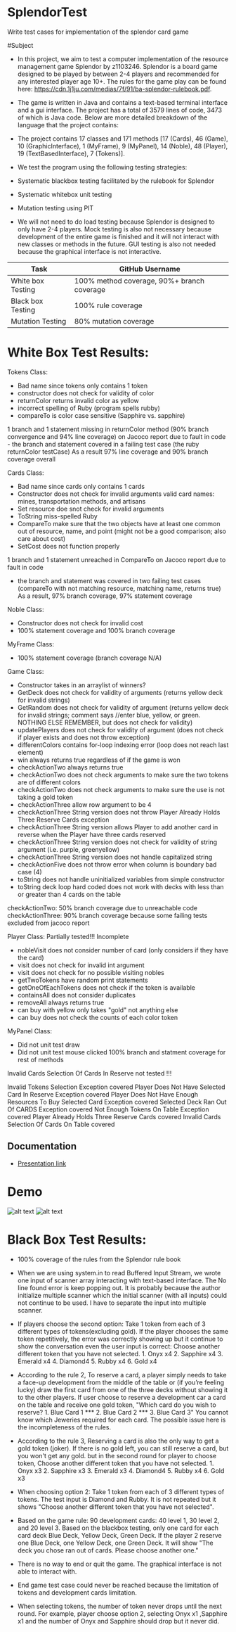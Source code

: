 # SplendorTest
Write test cases for implementation of the splendor card game

#Subject
- In this project, we aim to test a computer implementation of the resource management game Splendor by z1103246. Splendor is a board game designed to be played by between 2-4 players and recommended for any interested player age 10+. The rules for the game play can be found here: https://cdn.1j1ju.com/medias/7f/91/ba-splendor-rulebook.pdf.

- The game is written in Java and contains a text-based terminal interface and a gui interface. The project has a total of 3579 lines of code, 3473 of which is Java code. Below are more detailed breakdown of the language that the project contains:

- The project contains 17 classes and 171 methods [17 (Cards), 46 (Game), 10 (GraphicInterface), 1 (MyFrame), 9 (MyPanel), 14 (Noble), 48 (Player), 19 (TextBasedInterface), 7 (Tokens)].

- We test the program using the following testing strategies:
- Systematic blackbox testing facilitated by the rulebook for Splendor
- Systematic whitebox unit testing
- Mutation testing using PIT

- We will not need to do load testing because Splendor is designed to only have 2-4 players. Mock testing is also not necessary because development of the entire game is finished and it will not interact with new classes or methods in the future. GUI testing is also not needed because the graphical interface is not interactive.

| Task       |  GitHub Username |
| ----       | --------------- |
| White box Testing   |   100% method coverage, 90%+ branch coverage     |
| Black box Testing  |   100% rule coverage    |
| Mutation Testing  |   80% mutation coverage    |

# White Box Test Results: 

Tokens Class:
- Bad name since tokens only contains 1 token  
- constructor does not check for validity of color 
- returnColor returns invalid color as yellow
- incorrect spelling of Ruby (program spells rubby) 
- compareTo is color case sensitive (Sapphire vs. sapphire)

1 branch and 1 statement missing in returnColor method (90% branch convergence and 94% line coverage) on Jacoco report due to fault in code 
	- the branch and statement covered in a failing test case (the ruby returnColor testCase) 
As a result 97% line coverage and 90% branch coverage overall 

Cards Class: 
- Bad name since cards only contains 1 cards  
- Constructor does not check for invalid arguments 
	valid card names: mines, transportation methods, and artisans 
- Set resource doe snot check for invalid arguments 
- ToString miss-spelled Ruby
- CompareTo make sure that the two objects have at least one common out of resource, name, and point (might not be a good comparison; also care about cost) 
- SetCost does not function properly 

1 branch and 1 statement unreached in CompareTo on Jacoco report due to fault in code 
  - the branch and statement was covered in two failing test cases (compareTo with not matching resource, matching name, returns true) 
As a result, 97% branch coverage, 97% statement coverage 

Noble Class: 
- Constructor does not check for invalid cost 
- 100% statement coverage and 100% branch coverage

MyFrame Class: 
- 100% statement coverage (branch coverage N/A)

Game Class: 
- Constructor takes in an arraylist of winners?
- GetDeck does not check for validity of arguments (returns yellow deck for invalid strings)
- GetRandom does not check for validity of argument (returns yellow deck for invalid strings; comment says //enter blue, yellow, or green. NOTHING ELSE REMEMBER, but does not check for validity)
- updatePlayers does not check for validity of argument (does not check if player exists and does not throw exception)
- differentColors contains for-loop indexing error (loop does not reach last element)
- win always returns true regardless of if the game is won 
- checkActionTwo always returns true 
- checkActionTwo does not check arguments to make sure the two tokens are of different colors
- checkActionTwo does not check arguments to make sure the use is not taking a gold token 
- checkActionThree allow row argument to be 4 
- checkActionThree String version does not throw Player Already Holds Three Reserve Cards exception
- checkActionThree String version allows Player to add another card in reverse when the Player have three cards reserved
- checkActionThree String version does not check for validity of string argument (i.e. purple, greenyellow)
- checkActionThree String version does not handle capitalized string
- checkActionFive does not throw error when column is boundary bad case (4) 
- toString does not handle uninitialized variables from simple constructor 
- toString deck loop hard coded does not work with decks with less than or greater than 4 cards on the table

checkActionTwo: 50% branch coverage due to unreachable code 
checkActionThree: 90% branch coverage because some failing tests excluded from jacoco report

Player Class: Partially tested!!! Incomplete
- nobleVisit does not consider number of card (only considers if they have the card)
- visit does not check for invalid int argument
- visit does not check for no possible visiting nobles
- getTwoTokens have random print statements
- getOneOfEachTokens does not check if the token is available 
- containsAll does not consider duplicates
- removeAll always returns true 
- can buy with yellow only takes "gold" not anything else 
- can buy does not check the counts of each color token

MyPanel Class: 
- Did not unit test draw 
- Did not unit test mouse clicked
100% branch and statment coverage for rest of methods 

Invalid Cards Selection Of Cards In Reserve not tested !!!

Invalid Tokens Selection Exception covered
Player Does Not Have Selected Card In Reserve Exception covered
Player Does Not Have Enough Resources To Buy Selected Card Exception covered
Selected Deck Ran Out Of CARDS Exception covered 
Not Enough Tokens On Table Exception covered 
Player Already Holds Three Reserve Cards covered 
Invalid Cards Selection Of Cards On Table covered

## Documentation

* [Presentation link](https://docs.google.com/presentation/d/1QuJjGunwfdOb0rNe0VLK_tA_uJ59DD9UJMSLPqAiZBw/edit#slide=id.g125f649b7c9_0_286)

# Demo
![alt text](https://github.com/Sally-14/SplendorTest/blob/master/pit-test-image.png)
![alt text](https://github.com/Sally-14/SplendorTest/blob/master/testing-result.png)
# Black Box Test Results:

- 100% coverage of the rules from the Splendor rule book

- When we are using system.in to read Buffered Input Stream, we wrote one input of scanner array interacting with text-based interface. The No line found error is keep popping out. It is probably because the author initialize multiple scanner which the initial scanner (with all inputs) could not continue to be used. I have to separate the input into multiple scanner.

- If players choose the second option: Take 1 token from each of 3 different types of tokens(excluding gold). If the player chooses the same token repetitively, the error was correctly showing up but it continue to show the conversation even the user input is correct: Choose another different token that you have not selected. 1. Onyx x4 2. Sapphire x4 3. Emerald x4 4. Diamond4 5. Rubby x4 6. Gold x4

- According to the rule 2, To reserve a card, a player simply needs to take a face-up development from the middle of the table or (if you’re feeling lucky) draw the first card from one of the three decks without showing it to the other players. If user choose to reserve a development car a card on the table and receive one gold token, "Which card do you wish to reserve? 1. Blue Card 1 *** 2. Blue Card 2 *** 3. Blue Card 3" You cannot know which Jeweries required for each card. The possible issue here is the incompleteness of the rules.

- According to the rule 3, Reserving a card is also the only way to get a gold token (joker). If there is no gold left, you can still reserve a card, but you won't get any gold. but in the second round for player to choose token, Choose another different token that you have not selected. 1. Onyx x3 2. Sapphire x3 3. Emerald x3 4. Diamond4 5. Rubby x4 6. Gold x3

- When choosing option 2: Take 1 token from each of 3 different types of tokens. The test input is Diamond and Rubby. It is not repeated but it shows "Choose another different token that you have not selected".

- Based on the game rule: 90 development cards: 40 level 1, 30 level 2, and 20 level 3. Based on the blackbox testing, only one card for each card deck Blue Deck, Yellow Deck, Green Deck. If the player 2 reserve one Blue Deck, one Yellow Deck, one Green Deck. It will show "The deck you chose ran out of cards. Please choose another one."

- There is no way to end or quit the game. The graphical interface is not able to interact with.

- End game test case could never be reached because the limitation of tokens and development cards limitation.

- When selecting tokens, the number of token never drops until the next round. For example, player choose option 2, selecting Onyx x1 ,Sapphire x1 and the number of Onyx and Sapphire should drop but it never did.